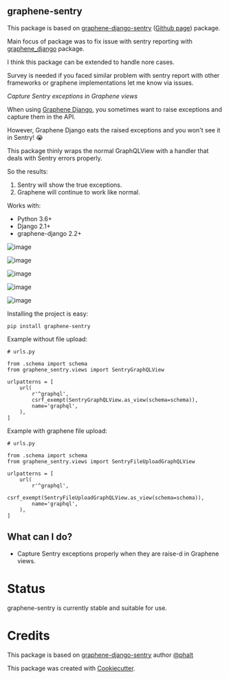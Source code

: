 graphene-sentry
-------

This package is based on 
[graphene-django-sentry](https://pypi.org/project/graphene-django-sentry/)
([Github page](https://github.com/phalt/graphene-django-sentry))
package.

Main focus of package was to fix issue with sentry reporting with 
[graphene_django](https://github.com/graphql-python/graphene-django) package.

I think this package can be extended to handle nore cases.

Survey is needed if you faced similar problem with sentry report with other 
frameworks or graphene implementations let me know via issues.

*Capture Sentry exceptions in Graphene views*

When using [Graphene Django](https://github.com/graphql-python/graphene-django),
you sometimes want to raise exceptions and capture them in the API.

However, Graphene Django eats the raised exceptions and you won't see it
in Sentry! 😭

This package thinly wraps the normal GraphQLView with a handler that
deals with Sentry errors properly.

So the results:

1.  Sentry will show the true exceptions.
2.  Graphene will continue to work like normal.

Works with:

-   Python 3.6+
-   Django 2.1+
-   graphene-django 2.2+

![image](https://img.shields.io/pypi/v/graphene-sentry.svg%0A%20%20%20%20%20:target:%20https://pypi.org/project/graphene-sentry/)

![image](https://img.shields.io/pypi/pyversions/graphene_sentry.svg%0A%20%20%20%20%20:target:%20https://pypi.org/project/graphene_sentry/)

![image](https://img.shields.io/pypi/l/graphene-sentry.svg%0A%20%20%20%20%20:target:%20https://pypi.org/project/graphene-sentry/)

![image](https://img.shields.io/pypi/status/graphene_sentry.svg%0A%20%20%20%20%20:target:%20https://pypi.org/project/graphene_sentry/)

![image](https://circleci.com/gh/phalt/graphene-sentry/tree/master.svg?style=svg%0A%20%20%20%20%20:target:%20https://circleci.com/gh/phalt/graphene-sentry/tree/master)

Installing the project is easy:

``` {.sourceCode .bash}
pip install graphene-sentry
```

Example without file upload:

``` {.sourceCode .python}
# urls.py

from .schema import schema
from graphene_sentry.views import SentryGraphQLView

urlpatterns = [
    url(
        r'^graphql',
        csrf_exempt(SentryGraphQLView.as_view(schema=schema)),
        name='graphql',
    ),
]
```

Example with graphene file upload:

``` {.sourceCode .python}
# urls.py

from .schema import schema
from graphene_sentry.views import SentryFileUploadGraphQLView

urlpatterns = [
    url(
        r'^graphql',
        csrf_exempt(SentryFileUploadGraphQLView.as_view(schema=schema)),
        name='graphql',
    ),
]
```

What can I do?
--------

-   Capture Sentry exceptions properly when they are raise-d in Graphene
    views.

Status
========

graphene-sentry is currently stable and suitable for use.

Credits
=========
This package is based on 
[graphene-django-sentry](https://github.com/phalt/graphene-django-sentry)
author [@phalt](https://github.com/phalt)

This package was created with
[Cookiecutter](https://github.com/audreyr/cookiecutter).

